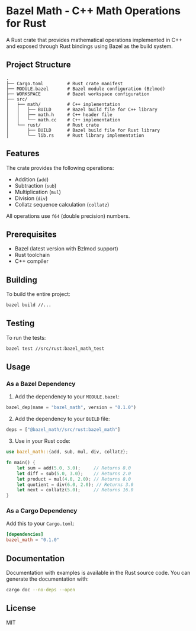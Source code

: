 # Bazel Math - C++ Math Operations for Rust

A Rust crate that provides mathematical operations implemented in C++ and exposed through Rust bindings using Bazel as the build system.

## Project Structure

```
.
├── Cargo.toml         # Rust crate manifest
├── MODULE.bazel       # Bazel module configuration (Bzlmod)
├── WORKSPACE          # Bazel workspace configuration
├── src/
│   ├── math/          # C++ implementation
│   │   ├── BUILD      # Bazel build file for C++ library
│   │   ├── math.h     # C++ header file
│   │   └── math.cc    # C++ implementation
│   └── rust/          # Rust crate
│       ├── BUILD      # Bazel build file for Rust library
│       └── lib.rs     # Rust library implementation
```

## Features

The crate provides the following operations:
- Addition (`add`)
- Subtraction (`sub`)
- Multiplication (`mul`)
- Division (`div`)
- Collatz sequence calculation (`collatz`)

All operations use `f64` (double precision) numbers.

## Prerequisites

- Bazel (latest version with Bzlmod support)
- Rust toolchain
- C++ compiler

## Building

To build the entire project:
```bash
bazel build //...
```

## Testing

To run the tests:
```bash
bazel test //src/rust:bazel_math_test
```

## Usage

### As a Bazel Dependency

1. Add the dependency to your `MODULE.bazel`:
```python
bazel_dep(name = "bazel_math", version = "0.1.0")
```

2. Add the dependency to your `BUILD` file:
```python
deps = ["@bazel_math//src/rust:bazel_math"]
```

3. Use in your Rust code:
```rust
use bazel_math::{add, sub, mul, div, collatz};

fn main() {
    let sum = add(5.0, 3.0);     // Returns 8.0
    let diff = sub(5.0, 3.0);    // Returns 2.0
    let product = mul(4.0, 2.0); // Returns 8.0
    let quotient = div(6.0, 2.0); // Returns 3.0
    let next = collatz(5.0);     // Returns 16.0
}
```

### As a Cargo Dependency

Add this to your `Cargo.toml`:
```toml
[dependencies]
bazel_math = "0.1.0"
```

## Documentation

Documentation with examples is available in the Rust source code. You can generate the documentation with:
```bash
cargo doc --no-deps --open
```

## License

MIT
